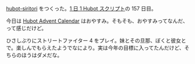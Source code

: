 [hubot-siritori][gh:bouzuya/hubot-siritori] をつくった。[1 日 1 Hubot スクリプト][hubot-script-per-day]の 157 日目。

今日は [Hubot Advent Calendar][hubot-adventar-2014] はおやすみ。そもそも、おやすみってなんだ、って感じだけど。

ひさしぶりにストリートファイター 4 をプレイ。妹とその旦那、ぼくと彼女とで。楽しんでもらえたようでなにより。実は今年の目標に入ってたんだけど、そちらのほうはダメだな。

[hubot-adventar-2014]: http://www.adventar.org/calendars/384
[hubot-script-per-day]: https://blog.bouzuya.net/posts?tags=hubot-script-per-day
[gh:bouzuya/hubot-siritori]: https://github.com/bouzuya/hubot-siritori
